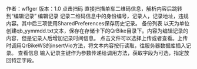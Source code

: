 作者：wffger 版本：1.0 
点击扫码
	直接扫描单车二维码信息，解析内容后跳转到“编辑记录”
编辑记录
	记录二维码信息中的身份编号，记录人，记录地址，违规内容。其中后三项使用SharedPreferences保存历史记录。
备份列表
	以天为单位创建qb_yymmdd.txt文本，保存在存储卡下的QrBike目录下。内容为编辑记录的内容，但是记录人后增加记录时间信息。
	点击文件可以选择上传或者查看。上传时调用QrBikeWS的insertVio方法，将文本内容按行读取，往服务器数据库插入记录。
查看信息
	输入记录主键作为参数传递给调用方法，获取字段为可选，指定放回特定字段。
